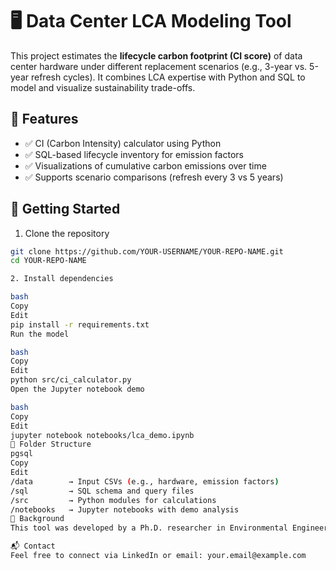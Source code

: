 # 🖥️ Data Center LCA Modeling Tool

This project estimates the **lifecycle carbon footprint (CI score)** of data center hardware under different replacement scenarios (e.g., 3-year vs. 5-year refresh cycles). It combines LCA expertise with Python and SQL to model and visualize sustainability trade-offs.

## 🔧 Features

- ✅ CI (Carbon Intensity) calculator using Python
- ✅ SQL-based lifecycle inventory for emission factors
- ✅ Visualizations of cumulative carbon emissions over time
- ✅ Supports scenario comparisons (refresh every 3 vs 5 years)

## 🚀 Getting Started

1. Clone the repository

```bash
git clone https://github.com/YOUR-USERNAME/YOUR-REPO-NAME.git
cd YOUR-REPO-NAME

2. Install dependencies

bash
Copy
Edit
pip install -r requirements.txt
Run the model

bash
Copy
Edit
python src/ci_calculator.py
Open the Jupyter notebook demo

bash
Copy
Edit
jupyter notebook notebooks/lca_demo.ipynb
📁 Folder Structure
pgsql
Copy
Edit
/data        → Input CSVs (e.g., hardware, emission factors)
/sql         → SQL schema and query files
/src         → Python modules for calculations
/notebooks   → Jupyter notebooks with demo analysis
🧠 Background
This tool was developed by a Ph.D. researcher in Environmental Engineering with a deep background in lifecycle assessment (LCA), carbon intensity modeling, and sustainability strategy. It is designed to help data center teams and sustainability engineers evaluate environmental impacts in a transparent and reproducible way.

📬 Contact
Feel free to connect via LinkedIn or email: your.email@example.com

